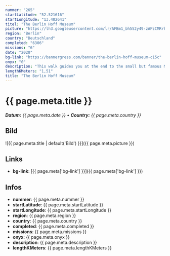 ```yaml
---
nummer: "265"
startLatitude: "52.521616"
startLongitude: "13.402641"
titel: "The Berlin Hoff Museum"
picture: "https://lh3.googleusercontent.com/lr/AFBm1_bh5S2y49-zAPzCMRrkF6-y7SlIWVTivkk3uKHjsouj6z2SW1viOFgwPU6AjKtKIMP6Txtl2MI7n0N93SpdT4h22okLmdpj8wRwHIlz-KCdCO5OKDcJe8G9bTAIerA47vxI9M3z2mGLMQIy_gCUGi3U2XYx9SJSB1g93gW_o7Lw2erRvyH6qMUGK0VA-v8D6mKqsx0Uip0uRSRXfBuRfPKRy8vRqzZAzI-qNbDro3sY7R45OrVwbgQE2BNOtSbi7eIwyQszfy7ghFhOfuI2Ml7ZuzFbRGiJ1_Wi04KT_d4Jtdmq6-OTgGlcbPDc_pwRZxHxvR8x-wes7DMy-TXFi2VCL8rdROutrWMgxRPKsToKpDshbR_v1IB1gp28MyVcEjSC6B5FBhLrBtfLvkBOAFAcGC3yALJii6xfgEoOulrZ9l4eozoKsH0qBhfQWmrpmzNbe4l00UHxOasjqgnDObntn-jT_99adpAHvHILG6H77kJS-l0DUXe04_QHJWUiOx7NY-N2WYnJpQ7gng4ZYFZJGL7IHXeKltQ2DSZMJndgB0SAnujwlmwqXjQWLUoeQj3bhhJ_MGNyg112m_kApsipiyorq8rQTXzFMgo65s1tyLNfWtIRRUIfYhOygq-cjRsqzbm1Lo-fBNUOyxvJqqYPNsx_9fhGpzCmWroQebcL0K_YkcSyAUiwE3FyC6_4QGChmZ5lHHQsUoAJPjKJDducwsUPq16FZ9MfWl3NFFt_pLClCCUQdynjdQzx5Sq9TTG5b9aPQKBIBV2944lJXDmyLFfcbuvHV5gwKW-8ruPurYw2UGzxDzQ9WRXZZ-ctWLb4-sWkQ7B0jfrjk95fzCxG3ZyPyhc"
region: "Berlin"
country: "Deutschland"
completed: "6306"
missions: "6"
date: "2020"
bg-link: "https://bannergress.com/banner/the-berlin-hoff-museum-c15c"
onyx: "0"
description: "This walk guides you at the end to the small but famous Museum of the Hoff. Its located in Mitte close to Rosenthaler Platz."
lengthKMeters: "1,51"
title: "The Berlin Hoff Museum"
---
```


# {{ page.meta.title }}
_**Datum:** {{ page.meta.date }} • **Country:** {{ page.meta.country }}_

## Bild
![{{ page.meta.title | default('Bild') }}]({{ page.meta.picture }})

## Links
- **bg-link**: [{{ page.meta['bg-link'] }}]({{ page.meta['bg-link'] }})

## Infos
- **nummer**: {{ page.meta.nummer }}
- **startLatitude**: {{ page.meta.startLatitude }}
- **startLongitude**: {{ page.meta.startLongitude }}
- **region**: {{ page.meta.region }}
- **country**: {{ page.meta.country }}
- **completed**: {{ page.meta.completed }}
- **missions**: {{ page.meta.missions }}
- **onyx**: {{ page.meta.onyx }}
- **description**: {{ page.meta.description }}
- **lengthKMeters**: {{ page.meta.lengthKMeters }}

